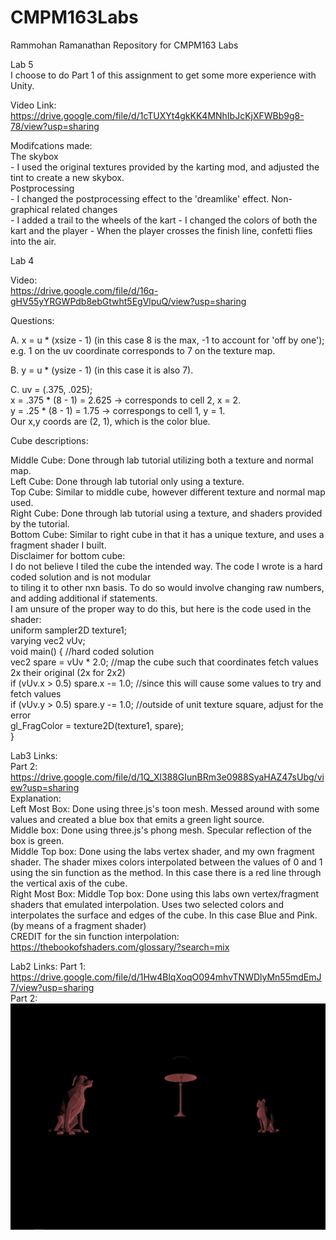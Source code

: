 # CMPM163Labs
Rammohan Ramanathan Repository for CMPM163 Labs

Lab 5  
I choose to do Part 1 of this assignment to get some more experience with Unity.  

Video Link: https://drive.google.com/file/d/1cTUXYt4gkKK4MNhIbJcKjXFWBb9g8-78/view?usp=sharing  

Modifcations made:  
The skybox  
	- I used the original textures provided by the karting mod, and adjusted the tint to create a new skybox.  
Postprocessing  
	- I changed the postprocessing effect to the 'dreamlike' effect.
Non-graphical related changes  
	- I added a trail to the wheels of the kart
	- I changed the colors of both the kart and the player
	- When the player crosses the finish line, confetti flies into the air.  

Lab 4

Video:  
https://drive.google.com/file/d/16q-gHV55yYRGWPdb8ebGtwht5EgVlpuQ/view?usp=sharing  

Questions:  

A. x = u * (xsize - 1) (in this case 8 is the max, -1 to account for 'off by one');  
e.g. 1 on the uv coordinate corresponds to 7 on the texture map.  

B. y = u * (ysize - 1) (in this case it is also 7).  

C. uv = (.375, .025);  
x = .375 * (8 - 1) = 2.625 -> corresponds to cell 2, x = 2.  
y = .25 * (8 - 1) =  1.75  -> correspongs to cell 1, y = 1.  
Our x,y coords are (2, 1), which is the color blue.

Cube descriptions:  

Middle Cube: Done through lab tutorial utilizing both a texture and normal map.  
Left Cube: Done through lab tutorial only using a texture.  
Top Cube: Similar to middle cube, however different texture and normal map used.  
Right Cube: Done through lab tutorial using a texture, and shaders provided by the tutorial.  
Bottom Cube: Similar to right cube in that it has a unique texture, and uses a fragment shader I built.  
Disclaimer for bottom cube:  
I do not believe I tiled the cube the intended way. The code I wrote is a hard coded solution and is not modular  
to tiling it to other nxn basis. To do so would involve changing raw numbers, and adding additional if statements.  
I am unsure of the proper way to do this, but here is the code used in the shader:  
uniform sampler2D texture1;  
varying vec2 vUv;  
void main() { //hard coded solution  
	vec2 spare = vUv * 2.0;  //map the cube such that coordinates fetch values 2x their original (2x for 2x2)  
	if (vUv.x > 0.5) spare.x -= 1.0;  //since this will cause some values to try and fetch values  
	if (vUv.y > 0.5) spare.y -= 1.0;  //outside of unit texture square, adjust for the error  
	gl_FragColor = texture2D(texture1, spare);  
}

Lab3 Links:  
Part 2: https://drive.google.com/file/d/1Q_Xl388GIunBRm3e0988SyaHAZ47sUbg/view?usp=sharing  
Explanation:  
Left Most Box: Done using three.js's toon mesh. Messed around with some values and created a blue box that emits a green light source.  
Middle box: Done using three.js's phong mesh. Specular reflection of the box is green.  
Middle Top box: Done using the labs vertex shader, and my own fragment shader. The shader mixes colors interpolated between the values of 0 and 1 using the sin function as the method. In this case there is a red line through the vertical axis of the cube.  
Right Most Box: Middle Top box: Done using this labs own vertex/fragment shaders that emulated interpolation. Uses two selected colors and interpolates the surface and edges of the cube. In this case Blue and Pink. (by means of a fragment shader)  
CREDIT for the sin function interpolation:  
https://thebookofshaders.com/glossary/?search=mix  

Lab2 Links:
Part 1: https://drive.google.com/file/d/1Hw4BlqXoqO094mhvTNWDlyMn55mdEmJ7/view?usp=sharing  
Part 2:  
![](lab2/cmpm163_lab2part2.JPG)
